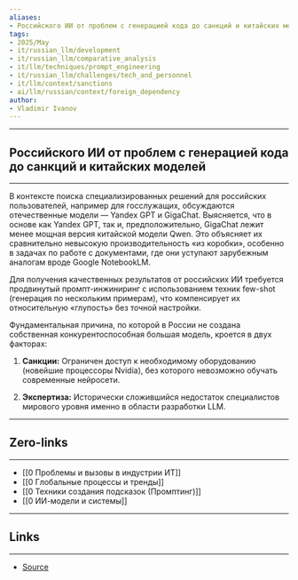 ```yaml
---
aliases: 
- Российского ИИ от проблем с генерацией кода до санкций и китайских моделей 
tags:
- 2025/May
- it/russian_llm/development
- it/russian_llm/comparative_analysis
- it/llm/techniques/prompt_engineering
- it/russian_llm/challenges/tech_and_personnel
- it/llm/context/sanctions
- ai/llm/russian/context/foreign_dependency
author:
- Vladimir Ivanov
---
```

-----
##  Российского ИИ от проблем с генерацией кода до санкций и китайских моделей 
-----
В контексте поиска специализированных решений для российских пользователей, например для госслужащих, обсуждаются отечественные модели — Yandex GPT и GigaChat. Выясняется, что в основе как Yandex GPT, так и, предположительно, GigaChat лежит менее мощная версия китайской модели Qwen. Это объясняет их сравнительно невысокую производительность «из коробки», особенно в задачах по работе с документами, где они уступают зарубежным аналогам вроде Google NotebookLM.

Для получения качественных результатов от российских ИИ требуется продвинутый промпт-инжиниринг с использованием техник few-shot (генерация по нескольким примерам), что компенсирует их относительную «глупость» без точной настройки.

Фундаментальная причина, по которой в России не создана собственная конкурентоспособная большая модель, кроется в двух факторах:

1. **Санкции:** Ограничен доступ к необходимому оборудованию (новейшие процессоры Nvidia), без которого невозможно обучать современные нейросети.
    
2. **Экспертиза:** Исторически сложившийся недостаток специалистов мирового уровня именно в области разработки LLM.


---
## Zero-links
---
- [[0 Проблемы и вызовы в индустрии ИТ]]
- [[0 Глобальные процессы и тренды]]
- [[0 Техники создания подсказок (Промптинг)]]
- [[0 ИИ-модели и системы]]

---
## Links
---
- [Source](https://t.me/turboproject/1645)